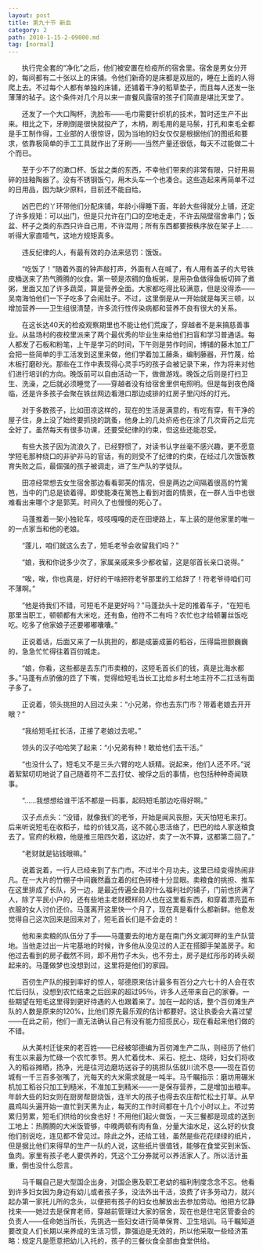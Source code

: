 ```yaml
---
layout: post
title: 第九十节 新血
category: 2
path: 2010-1-15-2-09000.md
tag: [normal]
---
```


　　执行完全套的“净化”之后，他们被安置在检疫所的宿舍里。宿舍是男女分开的，每间都有二十张以上的床铺。令他们新奇的是床都是双层的，睡在上面的人得爬上去。不过每个人都有单独的床铺，还铺着干净的稻草垫子，而且每人还发一张薄薄的毡子。这个条件对几个月以来一直餐风露宿的孩子们简直是堪比天堂了。

　　还发了一个大口陶杯，洗脸布——毛巾需要针织机的技术，暂时还生产不出来。相比之下，牙刷倒是很快就投产了，木柄，刷毛用的是马鬃，打孔和束毛全都是手工制作得，工业部的人很惊讶，因为当地的妇女仅仅是根据他们的图纸和要求，依靠极简单的手工工具就作出了牙刷——当然产量还很低，每天不过能做二十个而已。

　　至于少不了的漱口杯、饭盆之类的东西，不幸他们带来的非常有限，只好用易碎的挂釉陶器了。没有不锈钢饭勺，用木头车一个也凑合。这些造起来再简单不过的日用品，因为缺少原料，目前还不能自给。

　　凶巴巴的丫环带他们分配床铺，年龄小得睡下面，年龄大些得就分上铺，还定了许多规矩：可以出门，但是只允许在门口的空地走走，不许去隔壁宿舍串门；饭盆、杯子之类的东西只许自己用，不许混用；所有东西都要按秩序放在架子上……听得大家直噎气，这地方规矩真多。

　　违反纪律的人，有最有效的办法来惩罚：饿饭。

　　“吃饭了！”随着外面的钟声敲打声，外面有人在喊了，有人用有盖子的大号铁皮桶送来了热气腾腾的伙食。第一顿是浓稠的鱼板粥，是用杂鱼做得鱼板切碎了煮粥，里面又加了许多蔬菜，算是营养全面。大家都吃得比较满意，但是没得添——吴南海怕他们一下子吃多了会闹肚子。不过，这里倒是从一开始就是每天三顿，以增加营养——卫生组很清楚，许多流行性传染病都和营养不良有很大的关系。

　　在这长达40天的检疫观察期里也不能让他们荒废了，穿越者不是来搞慈善事业。从盐场村的夜校里派来了两个最优秀的毕业生来给他们扫盲和学习普通话。每人都发了石板和粉笔，上午是学习的时间，下午则是劳作时间，博铺的藤木加工厂会把一些简单的手工活发到这里来做，他们学着加工藤条，编制藤器，开竹蔑，给木板打磨砂光。那些在工作中表现得心灵手巧的孩子会被记录下来，作为将来对他们进行培训的方向。晚饭前可以自由活动一下，做做游戏。晚饭之后则是打扫卫生、洗澡，之后就必须睡觉了——穿越者没有给宿舍里供电照明。但是每到夜色降临，还是许多孩子会聚在铁丝网边看港口那边成排的红房子里闪烁的灯光。

　　对于多数孩子，比如田凉这样的，现在的生活是满意的，有吃有穿，有干净的屋子住，身上没了始终要抓挠的跳蚤，他身上的几处疥疮也在涂了几次膏药之后完全好了。虽然每天有很多功课，还要受纪律的约束，但这些还能忍受。

　　有些大孩子因为流浪久了，已经野惯了，对读书认字丝毫不感兴趣，更不愿意学短毛那种绕口的非驴非马的官话，有的则受不了纪律的约束，在经过几次饿饭教育失败之后，最倔强的孩子被调走，进了生产队的学徒队。

　　田凉经常想去女生宿舍那边看看郭芙的情况，但是两边之间隔着很高的竹篱笆，当中的门总是锁着得。即使能凑在篱笆上看到对面的情景，在一群人当中也很难看出来哪个才是郭芙。时间久了也慢慢的死心了。

　　马蓬推着一架小独轮车，吱吱嘎嘎的走在田埂路上，车上装的是他家里的唯一的一点家当和他的老娘。

　　“蓬儿，咱们就这么去了，短毛老爷会收留我们吗？”

　　“娘，我和你说多少次了，家属亲戚来多少都收留，这是邬首长亲口说得。”

　　“唉，唉，你也真是，好好的干啥把符老爷那里的工给辞了！符老爷待咱们可不薄啊。”

　　“他是待我们不错，可短毛不是更好吗？”马蓬劲头十足的推着车子，“在短毛那里当职工，顿顿都有大米吃，还有鱼，他符不二有吗？农忙也才给顿薯丝饭吃吃。吃多了他家娘子还要嘟嘟囔囔。”

　　正说着话，后面又来了一队挑担的，都是成篓成篓的稻谷，压得扁担颤巍巍的，急急忙忙得往着百仞城走。

　　“娘，你看，这些都是去东门市卖粮的，这短毛首长们的钱，真是比海水都多。”马蓬有点骄傲的匝了下嘴，觉得给短毛当长工比给乡村土地主符不二扛活有面子多了。

　　正说着，领头挑担的人回过头来：“小兄弟，你也去东门市？带着老娘去开开眼？”

　　“我给短毛扛长活，正接了老娘过去呢。”

　　领头的汉子哈哈笑了起来：“小兄弟有种！敢给他们去干活。”

　　“也没什么了，短毛又不是三头六臂的吃人妖精。说起来，他们人还不坏。”说着絮絮叨叨地说了自己随着符不二去打仗、被俘之后的事情，也包括种种奇闻轶事。

　　“……我想想给谁干活不都是一码事，起码短毛那边吃得好啊。”

　　汉子点点头：“没错，就像我们的老爷，开始是闻风丧胆，天天怕短毛来打。后来听说短毛在收稻子，给的价钱又高，这不就心思活络了，巴巴的给人家送粮食去了。官府的秋粮，他是推三阻四欠着，这边好，卖了一次不算，这都第二回了。”

　　“老财就是钻钱眼嘛。”

　　说着说着，一行人已经来到了东门市。不过半个月功夫，这里已经变得热闹非凡。在一大片的竹棚子中间巍然矗立着的红色砖楼十分显眼。卖粮食的挑担、推车在这里排成了长队，另一边，是最近传遍全县的什么福利社的铺子，门前也挤满了人，除了平民小户的，还有些地主老财模样的人也在这里看东西，和穿着漂亮蓝布衣服的女人讨价还价。马蓬离开这里快一个月了，现在真是看什么都新鲜。他愈发觉得自己这次回来是回来对了，短毛首长们是不会走的！

　　他和来卖粮的队伍分了手——马蓬要去的地方是在南门外文澜河畔的生产队营地。当他走过出一片宅基地的时候，许多他从没见过的人正在搭脚手架盖房子。和他过去看到的房子截然不同，即不用竹子木头，也不夯土，房子是红彤彤的砖头砌起来的。马蓬做梦也没想到过，这里将是他们的家园。

　　百仞生产队的报到率好的惊人，邬德原来估计最多有百分之六七十的人会在农忙后归队，没想到农忙结束之后回来的超过95％，许多人还带来自己的家眷。一些期望在短毛这里得到更好待遇的人也跟着来了。加在一起的话，整个百仞滩生产队的人数是原来的120%，比他们原先最乐观的估计都要好。这让执委会大喜过望——在此之前，他们一直无法确认自己有没有能力招揽民心，现在看起来他们做的不错。

　　从大美村迁徙来的老百姓——已经被邬德编为百仞滩生产二队，则经历了他们有生以来最为忙碌一个农忙季节。男人忙着伐木、采石、挖土、烧砖，妇女们将收入的稻谷摊晒，扬净，光是往河边磨坊送谷子的挑担队伍就川流不息——现在百仞城有一千三百多张嘴了，光每天的大米需求就是一吨半。马千瞩指示：磨坊用碾米机加工稻谷只加工到糙米，不准加工到精米——一是保存营养，二是增加出粮率。年龄大些的妇女则在厨房帮厨烧饭，连半大的孩子也得去农庄帮忙松土打草。从早晨鸡叫头遍开始一直忙到天黑为止，每天的工作时间都在十几个小时以上。不过劳累归劳累，短毛们供给的伙食也好！不用他们起火做饭，一天三餐都是现成的送到工地上：热腾腾的大米饭管够，中晚两顿有肉有鱼，分量大油水足，这么好的伙食他们别说吃，连见都不曾见过。除此之外，还给工钱，虽然是些花花绿绿的纸片，但是据比他们来得早的生产一队的人说，这些纸片很值钱，能够在食堂买到米饭、鱼肉。家里有孩子老人要供养的，凭这个工分券就可以养活家人了。所以活计虽重，倒也没什么怨言。

　　马千瞩自己是大型国企出身，对国企惠及职工老幼的福利制度念念不忘。他看到许多妇女因为身边有幼儿或者孩子多，没法外出干活，浪费了许多劳动力，就兴起办第一家托儿所的念头，以便把有孩子的妇女也解放出去参加劳动。他把方忆静找来——她过去是保育老师，穿越前管理过大家的宿舍，现在也是住宅区管委会的负责人——任命她当所长，先挑选一些妇女进行简单保育、卫生培训。马千瞩知道要改变人们长期以来养成的生活习惯，靠强迫是无效的，所以他采取一些经济策略：规定凡是愿意把幼儿入托的，孩子的三餐伙食全部由食堂供给。
